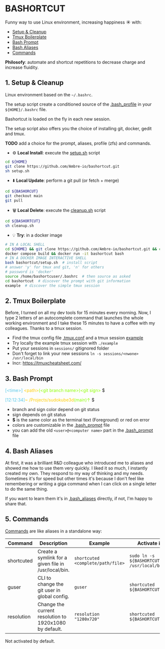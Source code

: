 # BASHORTCUT

Funny way to use Linux environment, increasing happiness ☀️ with:

- [Setup & Cleanup](#1-setup--cleanup)
- [Tmux Boilerplate](#2-tmux-boilerplate)
- [Bash Prompt](#3-bash-prompt)
- [Bash Aliases](#4-bash-aliases)
- [Commands](#5-commands)

**Philosofy**: automate and shortcut repetitions to decrease charge and increase fluidity.

## 1. Setup & Cleanup

Linux environment based on the `~/.bashrc`.

The setup script create a conditioned source of
the [.bash_profile](https://github.com/Ambre-io/bashortcut/blob/main/linux/.bash_profile) in your `${HOME}/.bashrc`
file.

Bashortcut is loaded on the fly in each new session.

The setup script also offers you the choice of installing git, docker, gedit and tmux.

**TODO** add a choice for the prompt, aliases, profile (zfs) and commands.

- ⚙️ **Local Install**: execute the [setup.sh](https://github.com/Ambre-io/bashortcut/blob/main/setup.sh) script

```bash
cd ${HOME}
git clone https://github.com/Ambre-io/bashortcut.git
sh setup.sh
```

- ⬇️ **Local Update**: perform a git pull (or fetch + merge)

```bash
cd ${BASHORCUT}
git checkout main
git pull
```

- 🗑️ **Local Delete**: execute the [cleanup.sh](https://github.com/Ambre-io/bashortcut/blob/main/cleanup.sh) script

```bash
cd ${BASHORTCUT}
sh cleanup.sh
```

- 💡 **Try**: in a docker image

```bash
# IN A LOCAL SHELL
cd ${HOME} && git clone https://github.com/Ambre-io/bashortcut.git && cd bashortcut
docker compose build && docker run -it bashortcut bash
# IN A DOCKER IMAGE INTERACTIVE SHELL
bash bashortcut/setup.sh  # install script
# answer 'y' for tmux and git, 'n' for others
# password is 'docker'
source /home/bashortcuser/.bashrc  # then source as asked
cd bashortcut  # discover the prompt with git information
example  # discover the simple tmux session
```

## 2. Tmux Boilerplate

Before, I turned on all my dev tools for 15 minutes every morning. Now, I type 2 letters of an autocomplete command
that launches the whole working environment and I take these 15 minutes to have a coffee with my colleagues.
Thanks to a tmux session.

- Find the tmux config file [.tmux.conf](https://github.com/Ambre-io/bashortcut/blob/main/tmux/.tmux.conf) and a tmux
  session [example](https://github.com/Ambre-io/bashortcut/blob/main/tmux/example)
- Try locally the example tmux session with `./example`
- Put your sessions in `sessions/` gitignored folder
- Don't forget to link your new sessions `ln -s sessions/<nwone> /usr/local/bin`
- Incr: https://tmuxcheatsheet.com/

## 3. Bash Prompt

<span style="color:#55c6e7">[&lt;time&gt;]</span><span style="color:#FFCC00FF">
&lt;path&gt;</span><span style="color:#8CFF00FF">(&lt;git branch name&gt;)&lt;git sign&gt;</span> $

<span style="color:#55c6e7">[12:12:34]</span><span style="color:#FFCC00FF">~
/Projects/sudokube3d</span><span style="color:#8CFF00FF">(main)↑</span> $

- branch and sign color depend on git status
- sign depends on git status
- **$** is the same color as the terminal text (Foreground) or red on error
- colors are customizable in
  the [.bash_prompt](https://github.com/Ambre-io/bashortcut/blob/main/linux/.bash_prompt#L148) file
- you can add the old `<user>@<computer name>` part in
  the [.bash_prompt](https://github.com/Ambre-io/bashortcut/blob/main/linux/.bash_prompt#L148) file

## 4. Bash Aliases

At first, it was a brilliant R&D colleague who introduced me to aliases and showed me how to use them very quickly.
I liked it so much, I instantly created my own. They respond to my way of thinking and my needs.
Sometimes it's for speed but other times it's because I don't feel like remembering or writing a giga command when I can
click on a single letter to do the same thing.

If you want to learn them it's in [.bash_aliases](https://github.com/Ambre-io/bashortcut/blob/main/linux/.bash_aliases)
directly, if not, I'm happy to share that.

## 5. Commands

[Commands](https://github.com/Ambre-io/bashortcut/tree/main/commands) are like aliases in a standalone way:

| Command    | Description                                            | Example                           | Activate it (using a symlink)                                 |
|------------|--------------------------------------------------------|-----------------------------------|---------------------------------------------------------------|
| shortcuted | Create a symlink for a given file in /usr/local/bin.   | `shortcuted <complete/path/file>` | `sudo ln -s ${BASHORTCUT}/commands/shortcuted /usr/local/bin` |
| guser      | CLI to change the git user in global config.           | `guser`                           | `shortcuted ${BASHORTCUT}/commands/guser`                     |
| resolution | Change the current resolution to 1920x1080 by default. | `resolution "1280x720"`           | `shortcuted ${BASHORTCUT}/commands/resolution`                |

Not activated by default.
